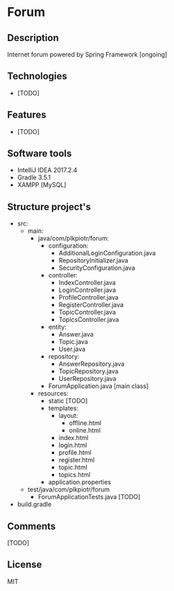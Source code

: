 # Forum
## Description
Internet forum powered by Spring Framework [ongoing]
## Technologies
- [TODO]
## Features
- [TODO]
## Software tools
- IntelliJ IDEA 2017.2.4
- Gradle 3.5.1
- XAMPP [MySQL]
## Structure project's
- src:
  - main:
    - java/com/plkpiotr/forum:
      - configuration:
        - AdditionalLoginConfiguration.java
        - RepositoryInitializer.java
        - SecurityConfiguration.java
      - controller:
        - IndexController.java
        - LoginController.java
        - ProfileController.java
        - RegisterController.java
        - TopicController.java
        - TopicsController.java
      - entity:
        - Answer.java
        - Topic.java
        - User.java
      - repository:
        - AnswerRepository.java
        - TopicRepository.java
        - UserRepository.java
      - ForumApplication.java [main class]
    - resources:
      - static [TODO]
      - templates:
        - layout:
          - offline.html
          - online.html
        - index.html
        - login.html
        - profile.html
        - register.html
        - topic.html
        - topics.html
      - application.properties
  - test/java/com/plkpiotr/forum
    - ForumApplicationTests.java [TODO]
- build.gradle
## Comments
[TODO]
## License
MIT
